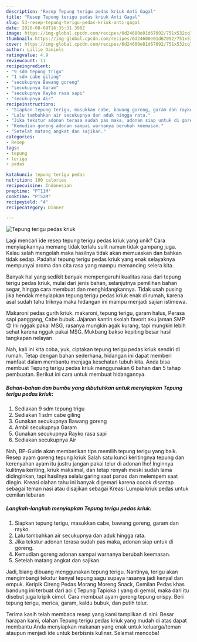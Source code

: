 ```yaml
---
description: "Resep Tepung terigu pedas kriuk Anti Gagal"
title: "Resep Tepung terigu pedas kriuk Anti Gagal"
slug: 53-resep-tepung-terigu-pedas-kriuk-anti-gagal
date: 2020-08-09T16:35:31.398Z
image: https://img-global.cpcdn.com/recipes/6d24600e01d67092/751x532cq70/tepung-terigu-pedas-kriuk-foto-resep-utama.jpg
thumbnail: https://img-global.cpcdn.com/recipes/6d24600e01d67092/751x532cq70/tepung-terigu-pedas-kriuk-foto-resep-utama.jpg
cover: https://img-global.cpcdn.com/recipes/6d24600e01d67092/751x532cq70/tepung-terigu-pedas-kriuk-foto-resep-utama.jpg
author: Lillie Daniels
ratingvalue: 4.9
reviewcount: 11
recipeingredient:
- "9 sdm tepung trigu"
- "1 sdm cabe giling"
- "secukupnya Bawang goreng"
- "secukupnya Garam"
- "secukupnya Rayko rasa sapi"
- "secukupnya Air"
recipeinstructions:
- "Siapkan tepung terigu, masukkan cabe, bawang goreng, garam dan rayko."
- "Lalu tambahkan air secukupnya dan aduk hingga rata."
- "Jika tekstur adonan terasa sudah pas maka, adonan siap untuk di goreng."
- "Kemudian goreng adonan sampai warnanya berubah keemasan."
- "Setelah matang angkat dan sajikan."
categories:
- Resep
tags:
- tepung
- terigu
- pedas

katakunci: tepung terigu pedas 
nutrition: 100 calories
recipecuisine: Indonesian
preptime: "PT11M"
cooktime: "PT52M"
recipeyield: "4"
recipecategory: Dinner

---
```



![Tepung terigu pedas kriuk](https://img-global.cpcdn.com/recipes/6d24600e01d67092/751x532cq70/tepung-terigu-pedas-kriuk-foto-resep-utama.jpg)

Lagi mencari ide resep tepung terigu pedas kriuk yang unik? Cara menyiapkannya memang tidak terlalu sulit namun tidak gampang juga. Kalau salah mengolah maka hasilnya tidak akan memuaskan dan bahkan tidak sedap. Padahal tepung terigu pedas kriuk yang enak selayaknya mempunyai aroma dan cita rasa yang mampu memancing selera kita.

Banyak hal yang sedikit banyak mempengaruhi kualitas rasa dari tepung terigu pedas kriuk, mulai dari jenis bahan, selanjutnya pemilihan bahan segar, hingga cara membuat dan menghidangkannya. Tidak usah pusing jika hendak menyiapkan tepung terigu pedas kriuk enak di rumah, karena asal sudah tahu triknya maka hidangan ini mampu menjadi sajian istimewa.

Makaroni pedas gurih kriuk. makaroni, tepung terigu, garam halus, Perasa sapi panggang, Cabe bubuk. Jajanan kantin skolah favorit aku jaman SMP 😍 Ini nggak pakai MSG, rasanya mungkin agak kurang, tapi mungkin lebih sehat karena nggak pakai MSG. Mukbang bakso kepiting besar hasil tangkapan nelayan


Nah, kali ini kita coba, yuk, ciptakan tepung terigu pedas kriuk sendiri di rumah. Tetap dengan bahan sederhana, hidangan ini dapat memberi manfaat dalam membantu menjaga kesehatan tubuh kita. Anda bisa membuat Tepung terigu pedas kriuk menggunakan 6 bahan dan 5 tahap pembuatan. Berikut ini cara untuk membuat hidangannya.

<!--inarticleads1-->

##### Bahan-bahan dan bumbu yang dibutuhkan untuk menyiapkan Tepung terigu pedas kriuk:

1. Sediakan 9 sdm tepung trigu
1. Sediakan 1 sdm cabe giling
1. Gunakan secukupnya Bawang goreng
1. Ambil secukupnya Garam
1. Gunakan secukupnya Rayko rasa sapi
1. Sediakan secukupnya Air


Nah, BP-Guide akan memberikan tips memilih tepung terigu yang baik. Resep ayam goreng tepung kriuk Salah satu kunci keritingnya tepung dan kerenyahan ayam itu justru jangan pakai telur di adonan lho! Inginnya kulitnya keriting, kriuk maksimal, dan tetap renyah meski sudah lama didinginkan, tapi hasilnya selalu garing saat panas dan melempem saat dingin. Kreasi olahan tahu ini banyak digemari karena cocok disantap sebagai teman nasi atau disajikan sebagai Kreasi Lumpia kriuk pedas untuk cemilan lebaran 

<!--inarticleads2-->

##### Langkah-langkah menyiapkan Tepung terigu pedas kriuk:

1. Siapkan tepung terigu, masukkan cabe, bawang goreng, garam dan rayko.
1. Lalu tambahkan air secukupnya dan aduk hingga rata.
1. Jika tekstur adonan terasa sudah pas maka, adonan siap untuk di goreng.
1. Kemudian goreng adonan sampai warnanya berubah keemasan.
1. Setelah matang angkat dan sajikan.


Jadi, biang dibuang menggunakan tepung terigu. Nantinya, terigu akan mengimbangi tekstur kenyal tepung sagu supaya rasanya jadi kenyal dan empuk. Keripik Cireng Pedas Morang Moreng Snack, Cemilan Pedas khas bandung ini terbuat dari aci ( Tepung Tapioka ) yang di gemol, maka dari itu disebut juga kripik cimol. Cara membuat ayam goreng tepung crispy. Beri tepung terigu, merica, garam, kaldu bubuk, dan putih telur. 

Terima kasih telah membaca resep yang kami tampilkan di sini. Besar harapan kami, olahan Tepung terigu pedas kriuk yang mudah di atas dapat membantu Anda menyiapkan makanan yang enak untuk keluarga/teman ataupun menjadi ide untuk berbisnis kuliner. Selamat mencoba!
